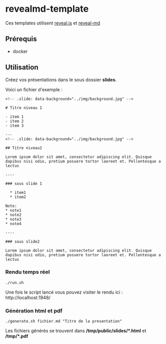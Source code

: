 # revealmd-template

Ces templates utilisent [reveal.js](https://revealjs.com/) et [reveal-md](https://github.com/webpro/reveal-md)

## Prérequis

* docker

## Utilisation

Créez vos présentations dans le sous dossier **slides**.


Voici un fichier d'exemple :

```
<!-- .slide: data-background="../img/background.jpg" -->

# Titre niveau 1

- item 1
- item 2
- item 3

---
<!-- .slide: data-background="../img/background.jpg" -->

## Titre niveau2

Lorem ipsum dolor sit amet, consectetur adipiscing elit. Quisque dapibus nisi odio, pretium posuere tortor laoreet et. Pellentesque a lectus

----

### sous slide 1

  * item1
  * item2

Note:
* note1
* note2
* note3
* note4

----

### sous slide2

Lorem ipsum dolor sit amet, consectetur adipiscing elit. Quisque dapibus nisi odio, pretium posuere tortor laoreet et. Pellentesque a lectus

```

### Rendu temps réel

```
./run.sh
```

Une fois le script lancé vous pouvez visiter le rendu ici : http://localhost:1948/

### Génération html et pdf

```
./generate.sh fichier.md "Titre de la presentation"
```

Les fichiers générés se trouvent dans **/tmp/public/slides/*.html** et **/tmp/*.pdf**
